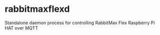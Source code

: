 # rabbitmaxflexd
Standalone daemon process for controlling RabbitMax Flex Raspberry Pi HAT over MQTT

